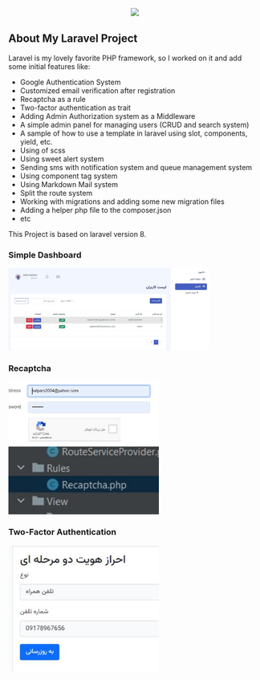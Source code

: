 <p align="center"><a href="https://www.linkedin.com/in/saleh-hashemi/" target="_blank"><img src="http://behtateam.ir/profile.jpg" width="400"></a></p>



## About My Laravel Project

Laravel is my lovely favorite PHP framework, so I worked on it and add some initial features like:

- Google Authentication System
- Customized email verification after registration
- Recaptcha as a rule
- Two-factor authentication as trait
- Adding Admin Authorization system as a Middleware
- A simple admin panel for managing users (CRUD and search system)
- A sample of how to use a template in laravel using slot, components, yield, etc.
- Using of scss
- Using sweet alert system
- Sending sms with notification system and queue management system
- Using component tag system
- Using Markdown Mail system
- Split the route system
- Working with migrations and adding some new migration files
- Adding a helper php file to the composer.json
- etc

This Project is based on laravel version 8.

### Simple Dashboard
<img width="400" src="https://github.com/salehhashemi1992/laravel-shop/blob/master/readme-assets/dash.jpg?raw=true">

### Recaptcha 

<img width="300" src="https://github.com/salehhashemi1992/laravel-shop/blob/master/readme-assets/recaptcha.jpg?raw=true">
<img width="300" src="https://github.com/salehhashemi1992/laravel-shop/blob/master/readme-assets/recaptcha2.jpg?raw=true">

### Two-Factor Authentication
<img width="300" src="https://github.com/salehhashemi1992/laravel-shop/blob/master/readme-assets/twofact.jpg?raw=true">

